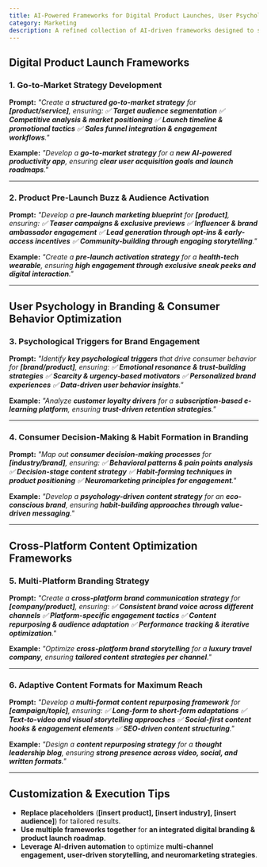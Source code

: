 ```yaml
---
title: AI-Powered Frameworks for Digital Product Launches, User Psychology in Branding & Cross-Platform Content Optimization  
category: Marketing 
description: A refined collection of AI-driven frameworks designed to strengthen digital product launches, leverage user psychology in branding, and optimize content strategy across multiple platforms.
---
```

## **Digital Product Launch Frameworks**

### **1. Go-to-Market Strategy Development**

**Prompt:**
*"Create a **structured go-to-market strategy** for **[product/service]**, ensuring:
✅ **Target audience segmentation**
✅ **Competitive analysis & market positioning**
✅ **Launch timeline & promotional tactics**
✅ **Sales funnel integration & engagement workflows**."*

**Example:**
*"Develop a **go-to-market strategy** for a **new AI-powered productivity app**, ensuring **clear user acquisition goals and launch roadmaps**."*

---

### **2. Product Pre-Launch Buzz & Audience Activation**

**Prompt:**
*"Develop a **pre-launch marketing blueprint** for **[product]**, ensuring:
✅ **Teaser campaigns & exclusive previews**
✅ **Influencer & brand ambassador engagement**
✅ **Lead generation through opt-ins & early-access incentives**
✅ **Community-building through engaging storytelling**."*

**Example:**
*"Create a **pre-launch activation strategy** for a **health-tech wearable**, ensuring **high engagement through exclusive sneak peeks and digital interaction**."*

---

## **User Psychology in Branding & Consumer Behavior Optimization**

### **3. Psychological Triggers for Brand Engagement**

**Prompt:**
*"Identify **key psychological triggers** that drive consumer behavior for **[brand/product]**, ensuring:
✅ **Emotional resonance & trust-building strategies**
✅ **Scarcity & urgency-based motivators**
✅ **Personalized brand experiences**
✅ **Data-driven user behavior insights**."*

**Example:**
*"Analyze **customer loyalty drivers** for a **subscription-based e-learning platform**, ensuring **trust-driven retention strategies**."*

---

### **4. Consumer Decision-Making & Habit Formation in Branding**

**Prompt:**
*"Map out **consumer decision-making processes** for **[industry/brand]**, ensuring:
✅ **Behavioral patterns & pain points analysis**
✅ **Decision-stage content strategy**
✅ **Habit-forming techniques in product positioning**
✅ **Neuromarketing principles for engagement**."*

**Example:**
*"Develop a **psychology-driven content strategy** for an **eco-conscious brand**, ensuring **habit-building approaches through value-driven messaging**."*

---

## **Cross-Platform Content Optimization Frameworks**

### **5. Multi-Platform Branding Strategy**

**Prompt:**
*"Create a **cross-platform brand communication strategy** for **[company/product]**, ensuring:
✅ **Consistent brand voice across different channels**
✅ **Platform-specific engagement tactics**
✅ **Content repurposing & audience adaptation**
✅ **Performance tracking & iterative optimization**."*

**Example:**
*"Optimize **cross-platform brand storytelling** for a **luxury travel company**, ensuring **tailored content strategies per channel**."*

---

### **6. Adaptive Content Formats for Maximum Reach**

**Prompt:**
*"Develop a **multi-format content repurposing framework** for **[campaign/topic]**, ensuring:
✅ **Long-form to short-form adaptations**
✅ **Text-to-video and visual storytelling approaches**
✅ **Social-first content hooks & engagement elements**
✅ **SEO-driven content structuring**."*

**Example:**
*"Design a **content repurposing strategy** for a **thought leadership blog**, ensuring **strong presence across video, social, and written formats**."*

---

## **Customization & Execution Tips**

- **Replace placeholders** (**[insert product], [insert industry], [insert audience]**) for tailored results.
- **Use multiple frameworks together** for **an integrated digital branding & product launch roadmap**.
- **Leverage AI-driven automation** to optimize **multi-channel engagement, user-driven storytelling, and neuromarketing strategies**.
